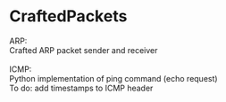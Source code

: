 # CraftedPackets

ARP:<br />
Crafted ARP packet sender and receiver<br />
<br />
ICMP:<br />
Python implementation of ping command (echo request)<br />
To do: add timestamps to ICMP header<br />
